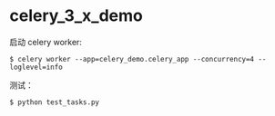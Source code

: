 # celery_3_x_demo

启动 celery worker:

    $ celery worker --app=celery_demo.celery_app --concurrency=4 --loglevel=info

测试：

    $ python test_tasks.py
